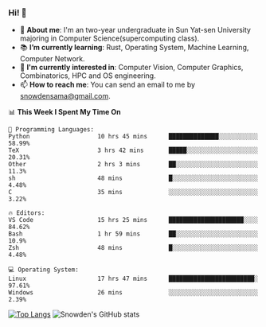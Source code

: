 ### Hi! 👋

+ :school: **About me**: I'm an two-year undergraduate in Sun Yat-sen University majoring in Computer Science(supercomputing class).
+ :books: **I’m currently learning**: Rust, Operating System, Machine Learning, Computer Network.
+ :lollipop: **I'm currently interested in**: Computer Vision, Computer Graphics, Combinatorics, HPC and OS engineering.
+ 📫 **How to reach me**: You can send an email to me by snowdensama@gmail.com.

<!--START_SECTION:waka-->
📊 **This Week I Spent My Time On** 

```text
💬 Programming Languages: 
Python                   10 hrs 45 mins      ██████████████░░░░░░░░░░░   58.99% 
TeX                      3 hrs 42 mins       █████░░░░░░░░░░░░░░░░░░░░   20.31% 
Other                    2 hrs 3 mins        ██░░░░░░░░░░░░░░░░░░░░░░░   11.3% 
sh                       48 mins             █░░░░░░░░░░░░░░░░░░░░░░░░   4.48% 
C                        35 mins             ░░░░░░░░░░░░░░░░░░░░░░░░░   3.22%

🔥 Editors: 
VS Code                  15 hrs 25 mins      █████████████████████░░░░   84.62% 
Bash                     1 hr 59 mins        ██░░░░░░░░░░░░░░░░░░░░░░░   10.9% 
Zsh                      48 mins             █░░░░░░░░░░░░░░░░░░░░░░░░   4.48%

💻 Operating System: 
Linux                    17 hrs 47 mins      ████████████████████████░   97.61% 
Windows                  26 mins             ░░░░░░░░░░░░░░░░░░░░░░░░░   2.39%

```


<!--END_SECTION:waka-->


[![Top Langs](https://github-readme-stats.vercel.app/api/top-langs/?username=lixk28&langs_count=8&layout=compact&hide_border=true)](https://github.com/lixk28/github-readme-stats)
![Snowden's GitHub stats](https://github-readme-stats.vercel.app/api?username=lixk28&show_icons=true&hide_border=true&count_private=true)



<!--
**lixk28/lixk28** is a ✨ _special_ ✨ repository because its `README.md` (this file) appears on your GitHub profile.

Here are some ideas to get you started:

- 🔭 I’m currently working on ...
- 🌱 I’m currently learning ...
- 👯 I’m looking to collaborate on ...
- 🤔 I’m looking for help with ...
- 💬 Ask me about ...
- 📫 How to reach me: ...
- 😄 Pronouns: ...
- ⚡ Fun fact: ...
  -->

